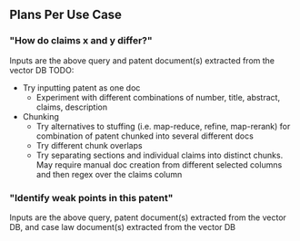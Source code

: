 ## Plans Per Use Case
### "How do claims x and y differ?"
Inputs are the above query and patent document(s) extracted from the vector DB
TODO:
* Try inputting patent as one doc
    * Experiment with different combinations of number, title, abstract, claims, description
* Chunking
    * Try alternatives to stuffing (i.e. map-reduce, refine, map-rerank) for combination of patent chunked into several different docs
    * Try different chunk overlaps
    * Try separating sections and individual claims into distinct chunks. May require manual doc creation from different selected columns and then regex over the claims column


### "Identify weak points in this patent"
Inputs are the above query, patent document(s) extracted from the vector DB, and case law document(s) extracted from the vector DB 
